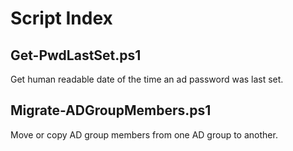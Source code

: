 Script Index
============

Get-PwdLastSet.ps1
------------------
Get human readable date of the time an ad password was last set.

Migrate-ADGroupMembers.ps1
--------------------------
Move or copy AD group members from one AD group to another.
